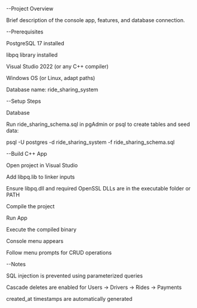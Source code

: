 --Project Overview

Brief description of the console app, features, and database connection.

--Prerequisites

PostgreSQL 17 installed

libpq library installed

Visual Studio 2022 (or any C++ compiler)

Windows OS (or Linux, adapt paths)

Database name: ride_sharing_system

--Setup Steps

Database

Run ride_sharing_schema.sql in pgAdmin or psql to create tables and seed data:

psql -U postgres -d ride_sharing_system -f ride_sharing_schema.sql


--Build C++ App

Open project in Visual Studio

Add libpq.lib to linker inputs

Ensure libpq.dll and required OpenSSL DLLs are in the executable folder or PATH

Compile the project

Run App

Execute the compiled binary

Console menu appears

Follow menu prompts for CRUD operations

--Notes

SQL injection is prevented using parameterized queries

Cascade deletes are enabled for Users → Drivers → Rides → Payments

created_at timestamps are automatically generated
